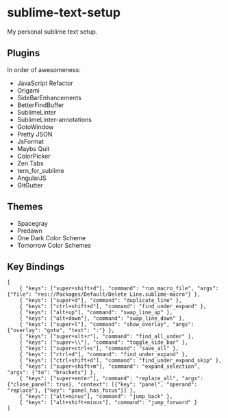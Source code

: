 # sublime-text-setup

My personal sublime text setup.

## Plugins

In order of awesomeness:

* JavaScript Refactor
* Origami
* SideBarEnhancements
* BetterFindBuffer
* SublimeLinter
* SublimeLinter-annotations
* GotoWindow
* Pretty JSON
* JsFormat
* Maybs Quit
* ColorPicker
* Zen Tabs
* tern_for_sublime
* AngularJS
* GitGutter

## Themes

* Spacegray
* Predawn
* One Dark Color Scheme
* Tomorrow Color Schemes

## Key Bindings

	[
	    { "keys": ["super+shift+d"], "command": "run_macro_file", "args": {"file": "res://Packages/Default/Delete Line.sublime-macro"} },
	    { "keys": ["super+d"], "command": "duplicate_line" },
	    { "keys": ["ctrl+shift+d"], "command": "find_under_expand" },
	    { "keys": ["alt+up"], "command": "swap_line_up" },
	    { "keys": ["alt+down"], "command": "swap_line_down" },
	    { "keys": ["super+l"], "command": "show_overlay", "args": {"overlay": "goto", "text": ":"} },
	    { "keys": ["super+alt+r"], "command": "find_all_under" },
	    { "keys": ["super+\\"], "command": "toggle_side_bar" },
	    { "keys": ["super+ctrl+s"], "command": "save_all" },
	    { "keys": ["ctrl+d"], "command": "find_under_expand" },
	    { "keys": ["ctrl+shift+d"], "command": "find_under_expand_skip" },
	    { "keys": ["super+shift+m"], "command": "expand_selection", "args": {"to": "brackets"} },
	    { "keys": ["super+enter"], "command": "replace_all", "args": {"close_panel": true}, "context": [{"key": "panel", "operand": "replace"}, {"key": "panel_has_focus"}] },
	    { "keys": ["alt+minus"], "command": "jump_back" },
	    { "keys": ["alt+shift+minus"], "command": "jump_forward" }
	]
	

